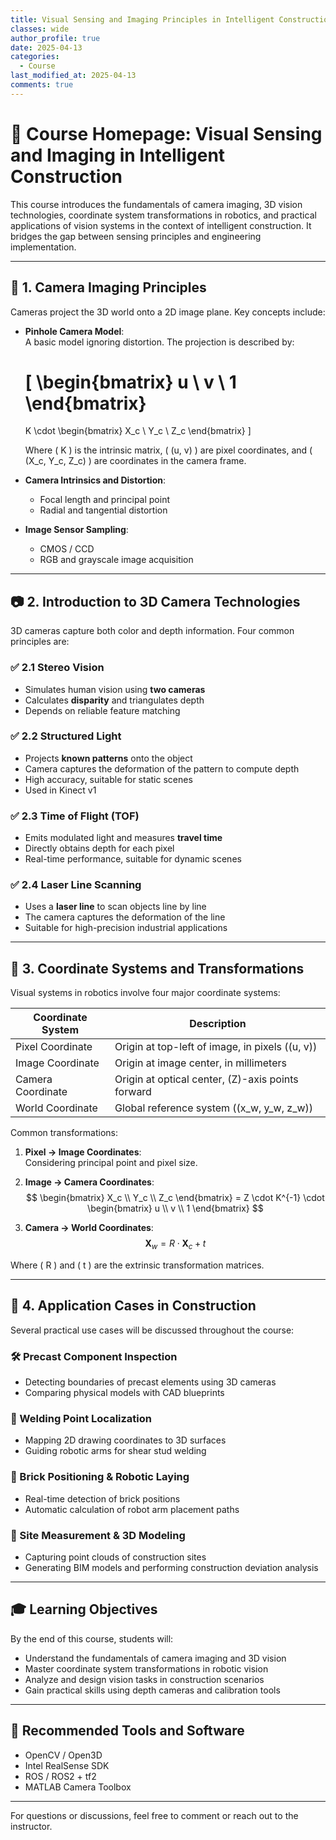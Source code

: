 ```yaml
---
title: Visual Sensing and Imaging Principles in Intelligent Construction
classes: wide
author_profile: true
date: 2025-04-13
categories: 
  - Course
last_modified_at: 2025-04-13
comments: true
---
```


# 📘 Course Homepage: Visual Sensing and Imaging in Intelligent Construction

This course introduces the fundamentals of camera imaging, 3D vision technologies, coordinate system transformations in robotics, and practical applications of vision systems in the context of intelligent construction. It bridges the gap between sensing principles and engineering implementation.

---

## 🧠 1. Camera Imaging Principles

Cameras project the 3D world onto a 2D image plane. Key concepts include:

- **Pinhole Camera Model**:  
  A basic model ignoring distortion. The projection is described by:

  \[
  \begin{bmatrix}
  u \\
  v \\
  1
  \end{bmatrix}
  =
  K \cdot
  \begin{bmatrix}
  X_c \\
  Y_c \\
  Z_c
  \end{bmatrix}
  \]

  Where \( K \) is the intrinsic matrix, \( (u, v) \) are pixel coordinates, and \( (X_c, Y_c, Z_c) \) are coordinates in the camera frame.



- **Camera Intrinsics and Distortion**:
  - Focal length and principal point
  - Radial and tangential distortion

- **Image Sensor Sampling**:
  - CMOS / CCD
  - RGB and grayscale image acquisition

---

## 📷 2. Introduction to 3D Camera Technologies

3D cameras capture both color and depth information. Four common principles are:

### ✅ 2.1 Stereo Vision

- Simulates human vision using **two cameras**
- Calculates **disparity** and triangulates depth
- Depends on reliable feature matching

### ✅ 2.2 Structured Light

- Projects **known patterns** onto the object
- Camera captures the deformation of the pattern to compute depth
- High accuracy, suitable for static scenes
- Used in Kinect v1

### ✅ 2.3 Time of Flight (TOF)

- Emits modulated light and measures **travel time**
- Directly obtains depth for each pixel
- Real-time performance, suitable for dynamic scenes

### ✅ 2.4 Laser Line Scanning

- Uses a **laser line** to scan objects line by line
- The camera captures the deformation of the line
- Suitable for high-precision industrial applications

---

## 🔄 3. Coordinate Systems and Transformations

Visual systems in robotics involve four major coordinate systems:

| Coordinate System     | Description                                        |
|-----------------------|----------------------------------------------------|
| Pixel Coordinate      | Origin at top-left of image, in pixels \((u, v)\) |
| Image Coordinate      | Origin at image center, in millimeters            |
| Camera Coordinate     | Origin at optical center, \(Z\)-axis points forward |
| World Coordinate      | Global reference system \((x_w, y_w, z_w)\)       |

Common transformations:

1. **Pixel → Image Coordinates**:  
   Considering principal point and pixel size.

2. **Image → Camera Coordinates**:  
   $$
   \begin{bmatrix}
   X_c \\
   Y_c \\
   Z_c
   \end{bmatrix}
   = Z \cdot K^{-1} \cdot
   \begin{bmatrix}
   u \\
   v \\
   1
   \end{bmatrix}
   $$

3. **Camera → World Coordinates**:  
   $$
   \mathbf{X}_w = R \cdot \mathbf{X}_c + t
   $$

Where \( R \) and \( t \) are the extrinsic transformation matrices.

---

## 🧪 4. Application Cases in Construction

Several practical use cases will be discussed throughout the course:

### 🛠️ Precast Component Inspection
- Detecting boundaries of precast elements using 3D cameras
- Comparing physical models with CAD blueprints

### 🤖 Welding Point Localization
- Mapping 2D drawing coordinates to 3D surfaces
- Guiding robotic arms for shear stud welding

### 🧱 Brick Positioning & Robotic Laying
- Real-time detection of brick positions
- Automatic calculation of robot arm placement paths

### 📏 Site Measurement & 3D Modeling
- Capturing point clouds of construction sites
- Generating BIM models and performing construction deviation analysis

---

## 🎓 Learning Objectives

By the end of this course, students will:

- Understand the fundamentals of camera imaging and 3D vision
- Master coordinate system transformations in robotic vision
- Analyze and design vision tasks in construction scenarios
- Gain practical skills using depth cameras and calibration tools

---

## 📂 Recommended Tools and Software

- OpenCV / Open3D
- Intel RealSense SDK
- ROS / ROS2 + tf2
- MATLAB Camera Toolbox

---

For questions or discussions, feel free to comment or reach out to the instructor.
